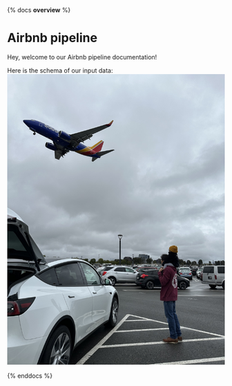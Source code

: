 {% docs __overview__ %}
# Airbnb pipeline

Hey, welcome to our Airbnb pipeline documentation!

Here is the schema of our input data:
![input schema](assets\IMG_4334.jpg)

{% enddocs %}